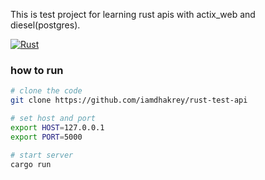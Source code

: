 This is test project for learning rust apis with actix_web and diesel(postgres).

[![Rust](https://github.com/iamdhakrey/rust-test-api/actions/workflows/rust.yml/badge.svg)](https://github.com/iamdhakrey/rust-test-api/actions/workflows/rust.yml)

### how to run

```bash
# clone the code
git clone https://github.com/iamdhakrey/rust-test-api

# set host and port
export HOST=127.0.0.1
export PORT=5000

# start server
cargo run
```
